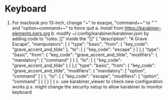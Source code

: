 Keyboard
======
1. For macbook pro 13-inch, change "~" to esacpe, "command+~" to "`" and "option+command+~" to force quit
  a. Install from https://karabiner-elements.pqrs.org
  b. modify ~/.config/karabiner/karabiner.json by adding code to "rules: []" inside the "[]"
  {
    "description": "A Grave Escape",
    "manipulators": [
        {
            "type": "basic",
            "from": 
                { "key_code": "grave_accent_and_tilde" },
            "to": 
                [ { "key_code": "escape" } ]
        },{
            "type": "basic",
            "from": { 
                "key_code": "grave_accent_and_tilde", 
                "modifiers": { "mandatory": [ "command" ] } 
            },
            "to": [ { "key_code": "grave_accent_and_tilde" } ]
        },{
            "type": "basic",
            "from": { 
                "key_code": "grave_accent_and_tilde", 
                "modifiers": { "mandatory": [ "option", "command" ] }
            },
            "to": [ {
                "key_code": "escape",
                "modifiers": [ "option", "command" ]
            } ]
        }
    ]
  }
  c. use karabiner_viewer to check new configuration works
  p.s. might change the security setup to allow karabiner to monitor keyboard 
